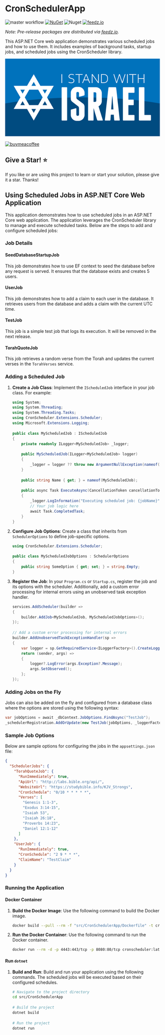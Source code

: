 # CronSchedulerApp

![master workflow](https://github.com/github/docs/actions/workflows/master.yml/badge.svg)
[![NuGet](https://img.shields.io/nuget/v/CronScheduler.AspNetCore.svg)](https://www.nuget.org/packages?q=CronScheduler.AspNetCore)
![Nuget](https://img.shields.io/nuget/dt/CronScheduler.AspNetCore)
[![feedz.io](https://img.shields.io/badge/endpoint.svg?url=https://f.feedz.io/kdcllc/cronscheduler-aspnetcore/shield/CronScheduler.AspNetCore/latest)](https://f.feedz.io/kdcllc/cronscheduler-aspnetcore/packages/CronScheduler.AspNetCore/latest/download)

*Note: Pre-release packages are distributed via [feedz.io](https://f.feedz.io/kdcllc/cronscheduler-aspnetcore/nuget/index.json).*

This ASP.NET Core web application demonstrates various scheduled jobs and how to use them. It includes examples of background tasks, startup jobs, and scheduled jobs using the CronScheduler library.

![I Stand With Israel](../../img/IStandWithIsrael.png)

[![buymeacoffee](https://www.buymeacoffee.com/assets/img/custom_images/orange_img.png)](https://www.buymeacoffee.com/vyve0og)

## Give a Star! :star:

If you like or are using this project to learn or start your solution, please give it a star. Thanks!

## Using Scheduled Jobs in ASP.NET Core Web Application

This application demonstrates how to use scheduled jobs in an ASP.NET Core web application. The application leverages the CronScheduler library to manage and execute scheduled tasks. Below are the steps to add and configure scheduled jobs:

### Job Details

#### SeedDatabaseStartupJob

This job demonstrates how to use EF context to seed the database before any request is served. It ensures that the database exists and creates 5 users.

#### UserJob

This job demonstrates how to add a claim to each user in the database. It retrieves users from the database and adds a claim with the current UTC time.

#### TestJob

This job is a simple test job that logs its execution. It will be removed in the next release.

#### TorahQuoteJob

This job retrieves a random verse from the Torah and updates the current verses in the `TorahVerses` service.

### Adding a Scheduled Job

1. **Create a Job Class**: Implement the `IScheduledJob` interface in your job class. For example:

    ```csharp
    using System;
    using System.Threading;
    using System.Threading.Tasks;
    using CronScheduler.Extensions.Scheduler;
    using Microsoft.Extensions.Logging;

    public class MyScheduledJob : IScheduledJob
    {
        private readonly ILogger<MyScheduledJob> _logger;

        public MyScheduledJob(ILogger<MyScheduledJob> logger)
        {
            _logger = logger ?? throw new ArgumentNullException(nameof(logger));
        }

        public string Name { get; } = nameof(MyScheduledJob);

        public async Task ExecuteAsync(CancellationToken cancellationToken)
        {
            _logger.LogInformation("Executing scheduled job: {jobName}", Name);
            // Your job logic here
            await Task.CompletedTask;
        }
    }
    ```

2. **Configure Job Options**: Create a class that inherits from `SchedulerOptions` to define job-specific options.

    ```csharp
    using CronScheduler.Extensions.Scheduler;

    public class MyScheduledJobOptions : SchedulerOptions
    {
        public string SomeOption { get; set; } = string.Empty;
    }
    ```

3. **Register the Job**: In your `Program.cs` or `Startup.cs`, register the job and its options with the scheduler. Additionally, add a custom error processing for internal errors using an unobserved task exception handler.

    ```csharp
    services.AddScheduler(builder =>
    {
        builder.AddJob<MyScheduledJob, MyScheduledJobOptions>();
    });

    // Add a custom error processing for internal errors
    builder.AddUnobservedTaskExceptionHandler(sp =>
    {
        var logger = sp.GetRequiredService<ILoggerFactory>().CreateLogger("CronJobs");
        return (sender, args) =>
        {
            logger?.LogError(args.Exception?.Message);
            args.SetObserved();
        };
    });
    ```

### Adding Jobs on the Fly

Jobs can also be added on the fly and configured from a database class where the options are stored using the following syntax:

```csharp
var jobOptions = await _dbContext.JobOptions.FindAsync("TestJob");
_schedulerRegistration.AddOrUpdate(new TestJob(jobOptions, _loggerFactory.CreateLogger<TestJob>()), jobOptions);
```

### Sample Job Options

Below are sample options for configuring the jobs in the `appsettings.json` file:

```json
{
  "SchedulerJobs": {
    "TorahQuoteJob": {
      "RunImmediately": true,
      "ApiUrl": "http://labs.bible.org/api/",
      "WebsiteUrl": "https://studybible.info/KJV_Strongs",
      "CronSchedule": "0/10 * * * * *",
      "Verses": [
        "Genesis 1:1-3",
        "Exodus 3:14-15",
        "Isaiah 53",
        "Isaiah 26:18",
        "Proverbs 14:23",
        "Daniel 12:1-12"
      ]
    },
    "UserJob": {
      "RunImmediately": true,
      "CronSchedule": "2 9 * * *",
      "ClaimName": "TestClaim"
    }
  }
}
```

### Running the Application

#### Docker Container

1. **Build the Docker Image**: Use the following command to build the Docker image.

    ```bash
    docker build --pull --rm -f "src/CronSchedulerApp/Dockerfile" -t cronscheduler:latest .
    ```

2. **Run the Docker Container**: Use the following command to run the Docker container.

    ```bash
    docker run --rm -d -p 4443:443/tcp -p 8080:80/tcp cronscheduler:latest
    ```

#### Run `dotnet`

1. **Build and Run**: Build and run your application using the following commands. The scheduled jobs will be executed based on their configured schedules.

    ```bash
    # Navigate to the project directory
    cd src/CronSchedulerApp

    # Build the project
    dotnet build

    # Run the project
    dotnet run
    ```
